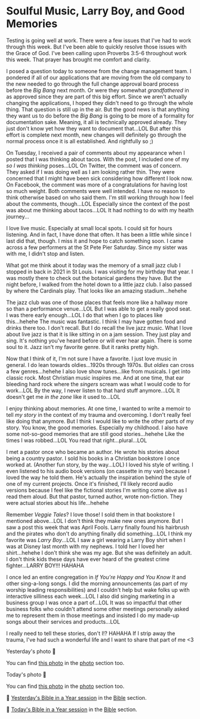 # Soulful Music, Larry Boy, and Good Memories

Testing is going well at work. There were a few issues that I've had to work through this week. But I've been able to quickly resolve those issues with the Grace of God. I've been calling upon Proverbs 3:5-6 throughout work this week. That prayer has brought me comfort and clarity.

> <!--@include: @/bible/translations/bsb/20_pro/verses/003.md{5,6}-->

I posed a question today to someone from the change management team. I pondered if all of our applications that are moving from the old company to the new needed to go through the full change approval board process before the *Big Bang* next month. Or were they somewhat *grandfathered* in as approved since they are part of this big effort. Since we aren't actually changing the applications, I hoped they didn't need to go through the whole thing. That question is still up in the air. But the good news is that anything they want us to do before the *Big Bang* is going to be more of a formality for documentation sake. Meaning, it all is technically approved already. They just don't know yet how they want to document that...LOL But after this effort is complete next month, new changes will definitely go through the normal process once it is all established. And rightfully so ;)

On Tuesday, I received a pair of comments about my appearance when I posted that I was thinking about tacos. With the post, I included one of my *so I was thinking* poses...LOL On Twitter, the comment was of concern. They asked if I was doing well as I am looking rather thin. They were concerned that I might have been sick considering how different I look now. On Facebook, the comment was more of a congratulations for having lost so much weight. Both comments were well intended. I have no reason to think otherwise based on who said them. I'm still working through how I feel about the comments, though...LOL Especially since the context of the post was about me thinking about tacos...LOL It had nothing to do with my health journey...

I love live music. Especially at small local spots. I could sit for hours listening. And in fact, I have done that often. It has been a little while since I last did that, though. I miss it and hope to catch something soon. I came across a few performers at the St Pete Pier Saturday. Since my sister was with me, I didn't stop and listen.

What got me think about it today was the memory of a small jazz club I stopped in back in 2021 in St Louis. I was visiting for my birthday that year. I was mostly there to check out the botanical gardens they have. But the night before, I walked from the hotel down to a little jazz club. I also passed by where the Cardinals play. That looks like an amazing stadium...hehehe

The jazz club was one of those places that feels more like a hallway more so than a performance venue...LOL But I was able to get a really good seat. I was there early enough...LOL I do that when I go to places like this...hehehe The music was fantastic. I think I may have gotten food and drinks there too. I don't recall. But I do recall the live jazz music. What I love about live jazz is that it is like sitting in on a jam session. They just play and sing. It's nothing you've heard before or will ever hear again. There is some soul to it. Jazz isn't my favorite genre. But it ranks pretty high.

Now that I think of it, I'm not sure I have a favorite. I just love music in general. I do lean towards oldies...1920s through 1970s. But *oldies* can cross a few genres...hehehe I also love show tunes...like from musicals. I get into classic rock. Most Christian music inspires me. And at one time, that ear bleeding hard rock where the *singers* scream was what I would code to for work...LOL By the way, I never listen to that hard stuff anymore...LOL It doesn't get me *in the zone* like it used to...LOL

I enjoy thinking about memories. At one time, I wanted to write a memoir to tell *my story* in the context of my trauma and overcoming. I don't really feel like doing that anymore. But I think I would like to write the other parts of my story. You know, the good memories. Especially my childhood. I also have some not-so-good memories that are still good stories...hehehe Like the times I was robbed...LOL You read that right...plural...LOL

I met a pastor once who became an author. He wrote his stories about being a country pastor. I sold his books in a Christian bookstore I once worked at. (Another fun story, by the way...LOL) I loved his style of writing. I even listened to his audio book versions (on cassette in my van) because I loved the way he told them. He's actually the inspiration behind the style of one of my current projects. Once it's finished, I'll likely record audio versions because I feel like the fictional stories I'm writing come alive as I read them aloud. But that pastor, turned author, wrote non-fiction. They were actual stories about his life...hehehe

Remember *Veggie Tales*? I love those! I sold them in that bookstore I mentioned above...LOL I don't think they make new ones anymore. But I saw a post this week that was April Fools. Larry finally found his hairbrush and the pirates who don't do anything finally did something...LOL I think my favorite was *Larry Boy*...LOL I saw a girl wearing a Larry Boy shirt when I was at Disney last month with my nephews. I told her I loved her shirt...hehehe I don't think she was my age. But she was definitely an adult. I don't think kids these days have ever heard of the greatest crime fighter...LARRY BOY!!! HAHAHA

I once led an entire congregation in *If You're Happy and You Know It* and other sing-a-long songs. I did the morning announcements (as part of my worship leading responsibilities) and I couldn't help but wake folks up with interactive silliness each week...LOL I also did singing marketing in a business group I was once a part of...LOL It was so impactful that other business folks who couldn't attend some other meetings personally asked me to represent them in those meetings and insisted I do my made-up songs about their services and products...LOL

I really need to tell these stories, don't I!? HAHAHA If I strip away the trauma, I've had such a wonderful life and I want to share that part of me <3

Yesterday's photo 📸

<!--@include: @/photos/photo-a-day/2025/04/02.md{3,}-->

You can find [this photo](/photos/photo-a-day/2025/04/02) in the [photo](/photos/) section too.

Today's photo 📸

<!--@include: @/photos/photo-a-day/2025/04/03.md{3,}-->

You can find [this photo](/photos/photo-a-day/2025/04/03) in the [photo](/photos/) section too.

📖 [Yesterday's Bible in a Year session](/bible/plans/bible-in-a-year/04/02) in the [Bible](/bible/) section.

📖 [Today's Bible in a Year session](/bible/plans/bible-in-a-year/04/03) in the [Bible](/bible/) section.